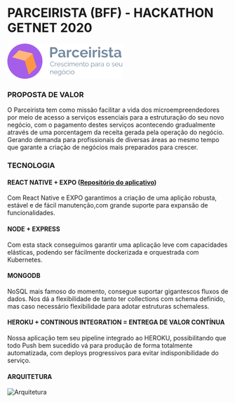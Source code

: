 # PARCEIRISTA (BFF) - HACKATHON GETNET 2020
![PARCEIRISTA](https://github.com/victorlss/parceirista-bff/blob/main/assets/logo.png?raw=true)

### PROPOSTA DE VALOR
O Parceirista tem como missão facilitar a vida dos microempreendedores por meio de acesso a serviços essenciais para a estruturação do seu novo negócio, com o pagamento destes serviços acontecendo gradualmente através de uma porcentagem da receita gerada pela operação do negócio. 
Gerando demanda para profissionais de diversas áreas ao mesmo tempo que garante a criação de negócios mais preparados para crescer.

### TECNOLOGIA
#### REACT NATIVE + EXPO ([Repositório do aplicativo](https://github.com/victorlss/parceirista-app))
Com React Native e EXPO garantimos a criação de uma aplição robusta, estável e de fácil manutenção,com grande suporte para expansão de funcionalidades.
#### NODE + EXPRESS
Com esta stack conseguimos garantir uma aplicação leve com capacidades elásticas, podendo ser fácilmente dockerizada e orquestrada com Kubernetes.
#### MONGODB
NoSQL mais famoso do momento, consegue suportar gigantescos fluxos de dados. Nos dá a flexibilidade de tanto ter collections com schema definido, mas caso necessário flexibilidade para adotar estruturas schemaless.
#### HEROKU + CONTINOUS INTEGRATION = ENTREGA DE VALOR CONTÍNUA
Nossa aplicação tem seu pipeline integrado ao HEROKU, possibilitando que todo Push bem sucedido vá para produção de forma totalmente automatizada, com deploys progressivos para evitar indisponibilidade do serviço.

#### ARQUITETURA
![Arquitetura](https://user-images.githubusercontent.com/11720000/95804478-2732a880-0cd9-11eb-9f6e-3e2a72a963bc.png)


